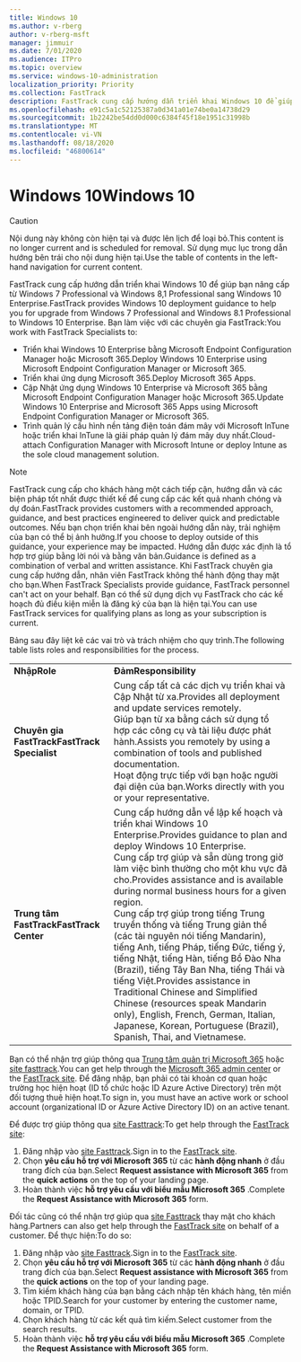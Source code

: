 ```yaml
---
title: Windows 10
ms.author: v-rberg
author: v-rberg-msft
manager: jimmuir
ms.date: 7/01/2020
ms.audience: ITPro
ms.topic: overview
ms.service: windows-10-administration
localization_priority: Priority
ms.collection: FastTrack
description: FastTrack cung cấp hướng dẫn triển khai Windows 10 để giúp bạn nâng cấp từ Windows 7 Professional và Windows 8,1 Professional sang Windows 10 Enterprise.
ms.openlocfilehash: e91c5a1c52125387a0d341a01e74be0a14738d29
ms.sourcegitcommit: 1b2242be54dd0d000c6384f45f18e1951c31998b
ms.translationtype: MT
ms.contentlocale: vi-VN
ms.lasthandoff: 08/18/2020
ms.locfileid: "46800614"
---
```

# <a name="windows-10"></a><span data-ttu-id="584be-103">Windows 10</span><span class="sxs-lookup"><span data-stu-id="584be-103">Windows 10</span></span>

> [!CAUTION]
> <span data-ttu-id="584be-104">Nội dung này không còn hiện tại và được lên lịch để loại bỏ.</span><span class="sxs-lookup"><span data-stu-id="584be-104">This content is no longer current and is scheduled for removal.</span></span> <span data-ttu-id="584be-105">Sử dụng mục lục trong dẫn hướng bên trái cho nội dung hiện tại.</span><span class="sxs-lookup"><span data-stu-id="584be-105">Use the table of contents in the left-hand navigation for current content.</span></span>

<span data-ttu-id="584be-106">FastTrack cung cấp hướng dẫn triển khai Windows 10 để giúp bạn nâng cấp từ Windows 7 Professional và Windows 8,1 Professional sang Windows 10 Enterprise.</span><span class="sxs-lookup"><span data-stu-id="584be-106">FastTrack provides Windows 10 deployment guidance to help you for upgrade from Windows 7 Professional and Windows 8.1 Professional to Windows 10 Enterprise.</span></span> <span data-ttu-id="584be-107">Bạn làm việc với các chuyên gia FastTrack:</span><span class="sxs-lookup"><span data-stu-id="584be-107">You work with FastTrack Specialists to:</span></span>

- <span data-ttu-id="584be-108">Triển khai Windows 10 Enterprise bằng Microsoft Endpoint Configuration Manager hoặc Microsoft 365.</span><span class="sxs-lookup"><span data-stu-id="584be-108">Deploy Windows 10 Enterprise using Microsoft Endpoint Configuration Manager or Microsoft 365.</span></span>
- <span data-ttu-id="584be-109">Triển khai ứng dụng Microsoft 365.</span><span class="sxs-lookup"><span data-stu-id="584be-109">Deploy Microsoft 365 Apps.</span></span> 
- <span data-ttu-id="584be-110">Cập Nhật ứng dụng Windows 10 Enterprise và Microsoft 365 bằng Microsoft Endpoint Configuration Manager hoặc Microsoft 365.</span><span class="sxs-lookup"><span data-stu-id="584be-110">Update Windows 10 Enterprise and Microsoft 365 Apps using Microsoft Endpoint Configuration Manager or Microsoft 365.</span></span>
- <span data-ttu-id="584be-111">Trình quản lý cấu hình nền tảng điện toán đám mây với Microsoft InTune hoặc triển khai InTune là giải pháp quản lý đám mây duy nhất.</span><span class="sxs-lookup"><span data-stu-id="584be-111">Cloud-attach Configuration Manager with Microsoft Intune or deploy Intune as the sole cloud management solution.</span></span>
  
> [!NOTE]
> <span data-ttu-id="584be-112">FastTrack cung cấp cho khách hàng một cách tiếp cận, hướng dẫn và các biện pháp tốt nhất được thiết kế để cung cấp các kết quả nhanh chóng và dự đoán.</span><span class="sxs-lookup"><span data-stu-id="584be-112">FastTrack provides customers with a recommended approach, guidance, and best practices engineered to deliver quick and predictable outcomes.</span></span> <span data-ttu-id="584be-113">Nếu bạn chọn triển khai bên ngoài hướng dẫn này, trải nghiệm của bạn có thể bị ảnh hưởng.</span><span class="sxs-lookup"><span data-stu-id="584be-113">If you choose to deploy outside of this guidance, your experience may be impacted.</span></span> <span data-ttu-id="584be-114">Hướng dẫn được xác định là tổ hợp trợ giúp bằng lời nói và bằng văn bản.</span><span class="sxs-lookup"><span data-stu-id="584be-114">Guidance is defined as a combination of verbal and written assistance.</span></span> <span data-ttu-id="584be-115">Khi FastTrack chuyên gia cung cấp hướng dẫn, nhân viên FastTrack không thể hành động thay mặt cho bạn.</span><span class="sxs-lookup"><span data-stu-id="584be-115">When FastTrack Specialists provide guidance, FastTrack personnel can't act on your behalf.</span></span> <span data-ttu-id="584be-116">Bạn có thể sử dụng dịch vụ FastTrack cho các kế hoạch đủ điều kiện miễn là đăng ký của bạn là hiện tại.</span><span class="sxs-lookup"><span data-stu-id="584be-116">You can use FastTrack services for qualifying plans as long as your subscription is current.</span></span>  
    
<span data-ttu-id="584be-117">Bảng sau đây liệt kê các vai trò và trách nhiệm cho quy trình.</span><span class="sxs-lookup"><span data-stu-id="584be-117">The following table lists roles and responsibilities for the process.</span></span>

|||
|:-----|:-----|
|<span data-ttu-id="584be-118">**Nhập**</span><span class="sxs-lookup"><span data-stu-id="584be-118">**Role**</span></span> <br/> |<span data-ttu-id="584be-119">**Đảm**</span><span class="sxs-lookup"><span data-stu-id="584be-119">**Responsibility**</span></span> <br/> |
|<span data-ttu-id="584be-120">**Chuyên gia FastTrack**</span><span class="sxs-lookup"><span data-stu-id="584be-120">**FastTrack Specialist**</span></span> <br/> |<span data-ttu-id="584be-121">Cung cấp tất cả các dịch vụ triển khai và Cập Nhật từ xa.</span><span class="sxs-lookup"><span data-stu-id="584be-121">Provides all deployment and update services remotely.</span></span>  <br/> <span data-ttu-id="584be-122">Giúp bạn từ xa bằng cách sử dụng tổ hợp các công cụ và tài liệu được phát hành.</span><span class="sxs-lookup"><span data-stu-id="584be-122">Assists you remotely by using a combination of tools and published documentation.</span></span> <br/> <span data-ttu-id="584be-123">Hoạt động trực tiếp với bạn hoặc người đại diện của bạn.</span><span class="sxs-lookup"><span data-stu-id="584be-123">Works directly with you or your representative.</span></span>|
|<span data-ttu-id="584be-124">**Trung tâm FastTrack**</span><span class="sxs-lookup"><span data-stu-id="584be-124">**FastTrack Center**</span></span>  <br/> |<span data-ttu-id="584be-125">Cung cấp hướng dẫn về lập kế hoạch và triển khai Windows 10 Enterprise.</span><span class="sxs-lookup"><span data-stu-id="584be-125">Provides guidance to plan and deploy Windows 10 Enterprise.</span></span>   <br/> <span data-ttu-id="584be-126">Cung cấp trợ giúp và sẵn dùng trong giờ làm việc bình thường cho một khu vực đã cho.</span><span class="sxs-lookup"><span data-stu-id="584be-126">Provides assistance and is available during normal business hours for a given region.</span></span> <br/> <span data-ttu-id="584be-127">Cung cấp trợ giúp trong tiếng Trung truyền thống và tiếng Trung giản thể (các tài nguyên nói tiếng Mandarin), tiếng Anh, tiếng Pháp, tiếng Đức, tiếng ý, tiếng Nhật, tiếng Hàn, tiếng Bồ Đào Nha (Brazil), tiếng Tây Ban Nha, tiếng Thái và tiếng Việt.</span><span class="sxs-lookup"><span data-stu-id="584be-127">Provides assistance in Traditional Chinese and Simplified Chinese (resources speak Mandarin only), English, French, German, Italian, Japanese, Korean, Portuguese (Brazil), Spanish, Thai, and Vietnamese.</span></span>|
 
<span data-ttu-id="584be-128">Bạn có thể nhận trợ giúp thông qua [Trung tâm quản trị Microsoft 365](https://go.microsoft.com/fwlink/?linkid=2032704) hoặc [site fasttrack](https://go.microsoft.com/fwlink/?linkid=780698).</span><span class="sxs-lookup"><span data-stu-id="584be-128">You can get help through the [Microsoft 365 admin center](https://go.microsoft.com/fwlink/?linkid=2032704) or the [FastTrack site](https://go.microsoft.com/fwlink/?linkid=780698).</span></span> <span data-ttu-id="584be-129">Để đăng nhập, bạn phải có tài khoản cơ quan hoặc trường học hiện hoạt (ID tổ chức hoặc ID Azure Active Directory) trên một đối tượng thuê hiện hoạt.</span><span class="sxs-lookup"><span data-stu-id="584be-129">To sign in, you must have an active work or school account (organizational ID or Azure Active Directory ID) on an active tenant.</span></span> 

<span data-ttu-id="584be-130">Để được trợ giúp thông qua [site Fasttrack](https://go.microsoft.com/fwlink/?linkid=780698):</span><span class="sxs-lookup"><span data-stu-id="584be-130">To get help through the [FastTrack site](https://go.microsoft.com/fwlink/?linkid=780698):</span></span> 
1.    <span data-ttu-id="584be-131">Đăng nhập vào [site Fasttrack](https://go.microsoft.com/fwlink/?linkid=780698).</span><span class="sxs-lookup"><span data-stu-id="584be-131">Sign in to the [FastTrack site](https://go.microsoft.com/fwlink/?linkid=780698).</span></span> 
2.    <span data-ttu-id="584be-132">Chọn **yêu cầu hỗ trợ với Microsoft 365** từ các **hành động nhanh** ở đầu trang đích của bạn.</span><span class="sxs-lookup"><span data-stu-id="584be-132">Select **Request assistance with Microsoft 365** from the **quick actions** on the top of your landing page.</span></span>
3.    <span data-ttu-id="584be-133">Hoàn thành việc **hỗ trợ yêu cầu với biểu mẫu Microsoft 365** .</span><span class="sxs-lookup"><span data-stu-id="584be-133">Complete the **Request Assistance with Microsoft 365** form.</span></span>
  
<span data-ttu-id="584be-134">Đối tác cũng có thể nhận trợ giúp qua [site Fasttrack](https://go.microsoft.com/fwlink/?linkid=780698) thay mặt cho khách hàng.</span><span class="sxs-lookup"><span data-stu-id="584be-134">Partners can also get help through the [FastTrack site](https://go.microsoft.com/fwlink/?linkid=780698) on behalf of a customer.</span></span> <span data-ttu-id="584be-135">Để thực hiện:</span><span class="sxs-lookup"><span data-stu-id="584be-135">To do so:</span></span>
1.    <span data-ttu-id="584be-136">Đăng nhập vào [site Fasttrack](https://go.microsoft.com/fwlink/?linkid=780698).</span><span class="sxs-lookup"><span data-stu-id="584be-136">Sign in to the [FastTrack site](https://go.microsoft.com/fwlink/?linkid=780698).</span></span> 
2.    <span data-ttu-id="584be-137">Chọn **yêu cầu hỗ trợ với Microsoft 365** từ các **hành động nhanh** ở đầu trang đích của bạn.</span><span class="sxs-lookup"><span data-stu-id="584be-137">Select **Request assistance with Microsoft 365** from the **quick actions** on the top of your landing page.</span></span>
3.    <span data-ttu-id="584be-138">Tìm kiếm khách hàng của bạn bằng cách nhập tên khách hàng, tên miền hoặc TPID.</span><span class="sxs-lookup"><span data-stu-id="584be-138">Search for your customer by entering the customer name, domain, or TPID.</span></span>
4.    <span data-ttu-id="584be-139">Chọn khách hàng từ các kết quả tìm kiếm.</span><span class="sxs-lookup"><span data-stu-id="584be-139">Select customer from the search results.</span></span>
5.    <span data-ttu-id="584be-140">Hoàn thành việc **hỗ trợ yêu cầu với biểu mẫu Microsoft 365** .</span><span class="sxs-lookup"><span data-stu-id="584be-140">Complete the **Request Assistance with Microsoft 365** form.</span></span>
 
